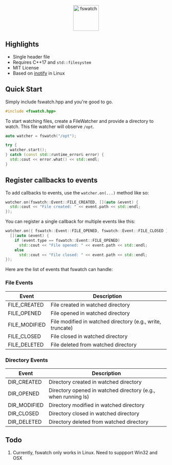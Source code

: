 <p align="center">
  <img height="80" src="https://i.imgur.com/YGfomu0.png" alt="fswatch"/>
</p>

## Highlights

* Single header file
* Requires C++17 and `std::filesystem`
* MIT License
* Based on [inotify](http://man7.org/linux/man-pages/man7/inotify.7.html) in Linux

## Quick Start

Simply include fswatch.hpp and you're good to go. 

```cpp
#include <fswatch.hpp>
```
To start watching files, create a FileWatcher and provide a directory to watch. This file watcher will observe `/opt`. 

```cpp
auto watcher = fswatch("/opt");

try {
  watcher.start();
} catch (const std::runtime_error& error) {
  std::cout << error.what() << std::endl;
}
```

## Register callbacks to events

To add callbacks to events, use the `watcher.on(...)` method like so:

```cpp
watcher.on(fswatch::Event::FILE_CREATED, [](auto &event) {
  std::cout << "File created: " << event.path << std::endl;
});
```

You can register a single callback for multiple events like this:

```cpp
watcher.on({ fswatch::Event::FILE_OPENED, fswatch::Event::FILE_CLOSED },
  [](auto &event) {
    if (event.type == fswatch::Event::FILE_OPENED)
      std::cout << "File opened: " << event.path << std::endl;
    else
      std::cout << "File closed: " << event.path << std::endl;
});
```

Here are the list of events that fswatch can handle:

### File Events

| Event              | Description                                                   |
|--------------------|---------------------------------------------------------------|
| FILE_CREATED       | File created in watched directory                             |
| FILE_OPENED        | File opened in watched directory                              |
| FILE_MODIFIED      | File modified in watched directory (e.g., write, truncate)    |
| FILE_CLOSED        | File closed in watched directory                              |
| FILE_DELETED       | File deleted from watched directory                           |

### Directory Events

| Event              | Description                                                   |
|--------------------|---------------------------------------------------------------|
| DIR_CREATED        | Directory created in watched directory                        |
| DIR_OPENED         | Directory opened in watched directory (e.g., when running ls) |
| DIR_MODIFIED       | Directory modified in watched directory                       |
| DIR_CLOSED         | Directory closed in watched directory                         |
| DIR_DELETED        | Directory deleted from watched directory                      |

## Todo

1. Currently, fswatch only works in Linux. Need to suppport Win32 and OSX
